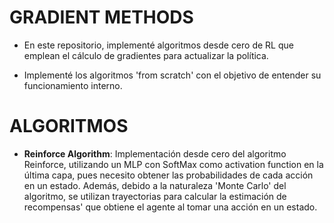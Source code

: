 # GRADIENT METHODS
- En este repositorio, implementé algoritmos desde cero de RL que emplean el cálculo de gradientes para actualizar la política.

- Implementé los algoritmos 'from scratch' con el objetivo de entender su funcionamiento interno.

# ALGORITMOS
- **Reinforce Algorithm**: Implementación desde cero del algoritmo Reinforce, utilizando un MLP con SoftMax como activation function en la última capa, pues necesito obtener las probabilidades de cada acción en un estado.
  Además, debido a la naturaleza 'Monte Carlo' del algoritmo, se utilizan trayectorias para calcular la estimación de recompensas' que obtiene el agente al tomar una acción en un estado.  
